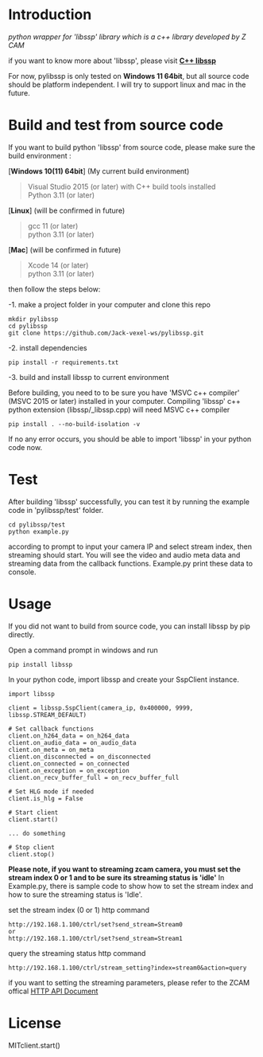 # Introduction
*python wrapper for 'libssp' library which is a c++ library developed by Z CAM*

if you want to know more about 'libssp', please visit [**C++ libssp**](https://github.com/imaginevision/libssp)

For now, pylibssp is only tested on **Windows 11 64bit**, but all source code should be platform independent. 
I will try to support linux and mac in the future.

# Build and test from source code

If you want to build python 'libssp' from source code, please make sure the build environment :

[**Windows 10(11) 64bit**] (My current build environment)
> Visual Studio 2015 (or later) with C++ build tools installed\
> Python 3.11 (or later)

[**Linux**] (will be confirmed in future)
> gcc 11 (or later)\
> python 3.11 (or later)

[**Mac**] (will be confirmed in future)
> Xcode 14 (or later)\
> python 3.11 (or later)

then follow the steps below:

-1. make a project folder in your computer and clone this repo
```
mkdir pylibssp
cd pylibssp
git clone https://github.com/Jack-vexel-ws/pylibssp.git
```
-2. install dependencies
```
pip install -r requirements.txt
```
-3. build and install libssp to current environment

Before building, you need to to be sure you have 'MSVC c++ compiler' (MSVC 2015 or later) installed in your computer.
Compiling 'libssp' c++ python extension (libssp/_libssp.cpp) will need MSVC c++ compiler

```
pip install . --no-build-isolation -v
```

If no any error occurs, you should be able to import 'libssp' in your python code now.

# Test

After building 'libssp' successfully, you can test it by running the example code in 'pylibssp/test' folder.

```
cd pylibssp/test
python example.py
```

according to prompt to input your camera IP and select stream index, then streaming should start. You will see the video and audio meta data and streaming data from the callback functions. Example.py print these data to console.

# Usage

If you did not want to build from source code, you can install libssp by pip directly.

Open a command prompt in windows and run
```
pip install libssp
```
In your python code, import libssp and create your SspClient instance.
```
import libssp

client = libssp.SspClient(camera_ip, 0x400000, 9999, libssp.STREAM_DEFAULT)

# Set callback functions
client.on_h264_data = on_h264_data
client.on_audio_data = on_audio_data
client.on_meta = on_meta
client.on_disconnected = on_disconnected
client.on_connected = on_connected
client.on_exception = on_exception
client.on_recv_buffer_full = on_recv_buffer_full

# Set HLG mode if needed
client.is_hlg = False

# Start client
client.start()

... do something

# Stop client
client.stop()
```
**Please note, if you want to streaming zcam camera, you must set the stream index 0 or 1 and to be sure its streaming status is 'idle'**
In Example.py, there is sample code to show how to set the stream index and how to sure the streaming status is 'Idle'.

set the stream index (0 or 1) http command
```
http://192.168.1.100/ctrl/set?send_stream=Stream0
or
http://192.168.1.100/ctrl/set?send_stream=Stream1
```
query the streaming status http command
```
http://192.168.1.100/ctrl/stream_setting?index=stream0&action=query
```
if you want to setting the streaming parameters, please refer to the ZCAM offical [HTTP API Document](https://github.com/imaginevision/Z-Camera-Doc/blob/master/E2/protocol/http/http.md)

# License
MITclient.start()